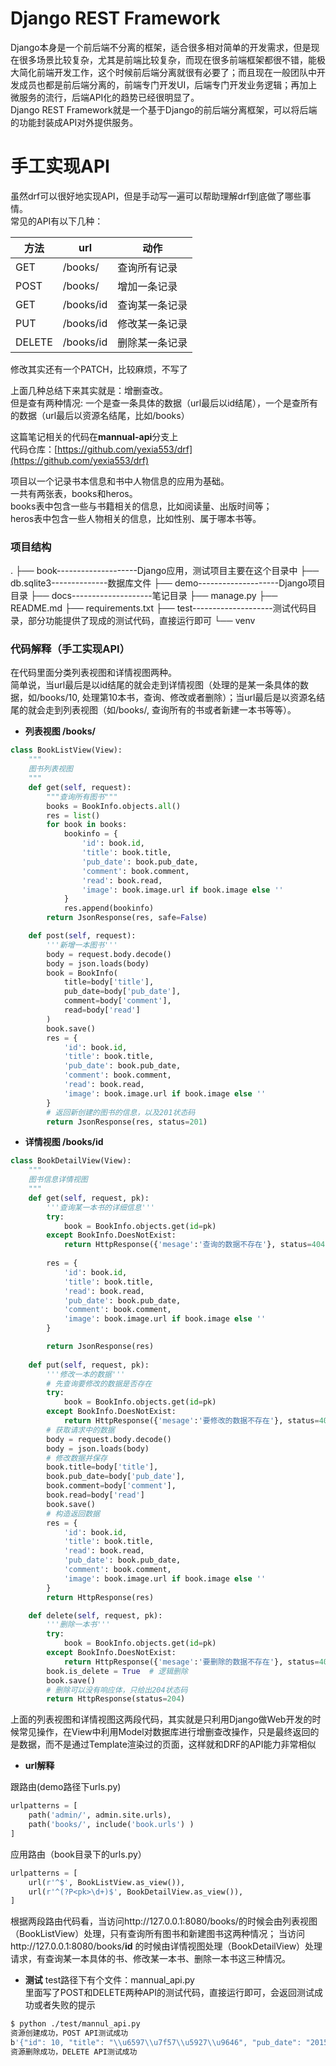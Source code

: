 # Django REST Framework
Django本身是一个前后端不分离的框架，适合很多相对简单的开发需求，但是现在很多场景比较复杂，尤其是前端比较复杂，而现在很多前端框架都很不错，能极大简化前端开发工作，这个时候前后端分离就很有必要了；而且现在一般团队中开发成员也都是前后端分离的，前端专门开发UI，后端专门开发业务逻辑；再加上微服务的流行，后端API化的趋势已经很明显了。  
Django REST Framework就是一个基于Django的前后端分离框架，可以将后端的功能封装成API对外提供服务。  


# 手工实现API
虽然drf可以很好地实现API，但是手动写一遍可以帮助理解drf到底做了哪些事情。  
常见的API有以下几种：  

|方法| url|动作|
|---|---|---|  
|GET    |/books/   |查询所有记录|
|POST   |/books/   |增加一条记录|
|GET    |/books/id |查询某一条记录|
|PUT    |/books/id |修改某一条记录|
|DELETE |/books/id |删除某一条记录|
修改其实还有一个PATCH，比较麻烦，不写了

上面几种总结下来其实就是：增删查改。  
但是查有两种情况: 一个是查一条具体的数据（url最后以id结尾），一个是查所有的数据（url最后以资源名结尾，比如/books）  

这篇笔记相关的代码在**mannual-api**分支上  
代码仓库：[https://github.com/yexia553/drf](https://github.com/yexia553/drf)

项目以一个记录书本信息和书中人物信息的应用为基础。  
一共有两张表，books和heros。  
 books表中包含一些与书籍相关的信息，比如阅读量、出版时间等；  
 heros表中包含一些人物相关的信息，比如性别、属于哪本书等。

### 项目结构
.
├── book--------------------Django应用，测试项目主要在这个目录中
├── db.sqlite3--------------数据库文件
├── demo--------------------Django项目目录
├── docs--------------------笔记目录
├── manage.py
├── README.md
├── requirements.txt
├── test--------------------测试代码目录，部分功能提供了现成的测试代码，直接运行即可
└── venv

### 代码解释（手工实现API）
在代码里面分类列表视图和详情视图两种。  
简单说，当url最后是以id结尾的就会走到详情视图（处理的是某一条具体的数据，如/books/10, 处理第10本书，查询、修改或者删除）；当url最后是以资源名结尾的就会走到列表视图（如/books/, 查询所有的书或者新建一本书等等）。  

* **列表视图 /books/**
```python
class BookListView(View):
    """
    图书列表视图
    """
    def get(self, request):
        """查询所有图书"""
        books = BookInfo.objects.all()
        res = list()
        for book in books:
            bookinfo = {
                'id': book.id,
                'title': book.title,
                'pub_date': book.pub_date,
                'comment': book.comment,
                'read': book.read,
                'image': book.image.url if book.image else ''
            }
            res.append(bookinfo)
        return JsonResponse(res, safe=False)

    def post(self, request):
        '''新增一本图书'''
        body = request.body.decode()
        body = json.loads(body)
        book = BookInfo(
            title=body['title'],
            pub_date=body['pub_date'],
            comment=body['comment'],
            read=body['read']
        )
        book.save()
        res = {
            'id': book.id,
            'title': book.title,
            'pub_date': book.pub_date,
            'comment': book.comment,
            'read': book.read,
            'image': book.image.url if book.image else ''
        }
        # 返回新创建的图书的信息，以及201状态码
        return JsonResponse(res, status=201)
```

* **详情视图 /books/id**
```python
class BookDetailView(View):
    """
    图书信息详情视图
    """
    def get(self, request, pk):
        '''查询某一本书的详细信息'''
        try:
            book = BookInfo.objects.get(id=pk)
        except BookInfo.DoesNotExist:
            return HttpResponse({'mesage':'查询的数据不存在'}, status=404)
        
        res = {
            'id': book.id,
            'title': book.title,
            'read': book.read,
            'pub_date': book.pub_date,
            'comment': book.comment,
            'image': book.image.url if book.image else ''
        }

        return JsonResponse(res)
    
    def put(self, request, pk):
        '''修改一本的数据'''
        # 先查询要修改的数据是否存在
        try:
            book = BookInfo.objects.get(id=pk)
        except BookInfo.DoesNotExist:
            return HttpResponse({'mesage':'要修改的数据不存在'}, status=404)
        # 获取请求中的数据
        body = request.body.decode()
        body = json.loads(body)
        # 修改数据并保存
        book.title=body['title'],
        book.pub_date=body['pub_date'],
        book.comment=body['comment'],
        book.read=body['read']
        book.save()
        # 构造返回数据
        res = {
            'id': book.id,
            'title': book.title,
            'read': book.read,
            'pub_date': book.pub_date,
            'comment': book.comment,
            'image': book.image.url if book.image else ''
        }
        return HttpResponse(res)

    def delete(self, request, pk):
        '''删除一本书'''
        try:
            book = BookInfo.objects.get(id=pk)
        except BookInfo.DoesNotExist:
            return HttpResponse({'mesage':'要删除的数据不存在'}, status=404)
        book.is_delete = True  # 逻辑删除
        book.save()
        # 删除可以没有响应体，只给出204状态码
        return HttpResponse(status=204)
```

上面的列表视图和详情视图这两段代码，其实就是只利用Django做Web开发的时候常见操作，在View中利用Model对数据库进行增删查改操作，只是最终返回的是数据，而不是通过Template渲染过的页面，这样就和DRF的API能力非常相似

* **url解释**

跟路由(demo路径下urls.py)  
```python
urlpatterns = [
    path('admin/', admin.site.urls),
    path('books/', include('book.urls') )
]
```
应用路由（book目录下的urls.py）
```python
urlpatterns = [
    url(r'^$', BookListView.as_view()),
    url(r'^(?P<pk>\d+)$', BookDetailView.as_view()),
]
```
根据两段路由代码看，当访问http://127.0.0.1:8080/books/的时候会由列表视图（BookListView）处理，只有查询所有图书和新建图书这两种情况； 当访问http://127.0.0.1:8080/books/**id** 的时候由详情视图处理（BookDetailView）处理请求，有查询某一本具体的书、修改某一本书、删除一本书这三种情况。

* **测试**
test路径下有个文件：mannual_api.py  
里面写了POST和DELETE两种API的测试代码，直接运行即可，会返回测试成功或者失败的提示
```sh
$ python ./test/mannul_api.py 
资源创建成功，POST API测试成功
b'{"id": 10, "title": "\\u6597\\u7f57\\u5927\\u9646", "pub_date": "2015-12-12", "comment": "200", "read": "100", "image": ""}'
资源删除成功，DELETE API测试成功
```